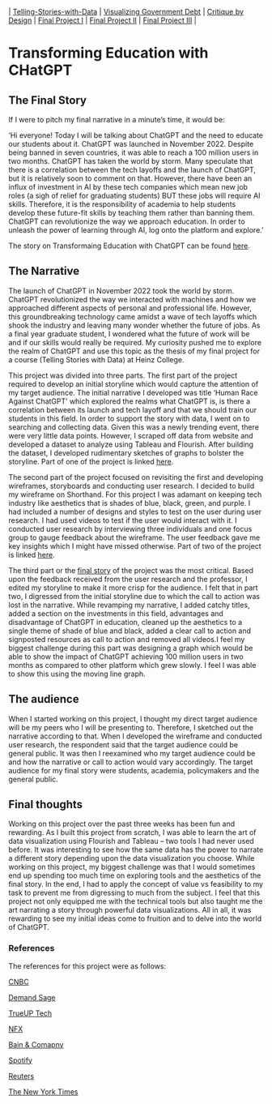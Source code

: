 | [Telling-Stories-with-Data](https://nahalg.github.io/Telling-Stories-with-Data/) | [Visualizing Government Debt](https://nahalg.github.io/Telling-Stories-with-Data/Visualisinggovernmentdebt.html) | [Critique by Design](CritiqueByDesign) | [Final Project I](FinalProjectpart1) | [Final Project II](https://nahalg.github.io/Telling-Stories-with-Data/Finalprojectpart2.html) | [Final Project III](https://nahalg.github.io/Telling-Stories-with-Data/Finalprojectpart3.html) |

# Transforming Education with CHatGPT

## The Final Story 

If I were to pitch my final narrative in a minute’s time, it would be: 

‘Hi everyone! Today I will be talking about ChatGPT and the need to educate our students about it. ChatGPT was launched in November 2022. Despite being banned in seven countries, it was able to reach a 100 million users in two months. ChatGPT has taken the world by storm. Many speculate that there is a correlation between the tech layoffs and the launch of ChatGPT, but it is relatively soon to comment on that. However, there have been an influx of investment in AI by these tech companies which mean new job roles (a sigh of relief for graduating students) BUT these jobs will require AI skills. Therefore, it is the responsibility of academia to help students develop these future-fit skills by teaching them rather than banning them. ChatGPT can revolutionize the way we approach education. In order to unleash the power of learning through AI, log onto the platform and explore.’

The story on Transformaing Education with ChatGPT can be found [here](https://preview.shorthand.com/61wYNX6iPhgumbqq). 

## The Narrative

The launch of ChatGPT in November 2022 took the world by storm. ChatGPT revolutionized the way we interacted with machines and how we approached different aspects of personal and professional life. However, this groundbreaking technology came amidst a wave of tech layoffs which shook the industry and leaving many wonder whether the future of jobs. As a final year graduate student, I wondered what the future of work will be and if our skills would really be required. My curiosity pushed me to explore the realm of ChatGPT and use this topic as the thesis of my final project for a course (Telling Stories with Data) at Heinz College. 

This project was divided into three parts. The first part of the project required to develop an initial storyline which would capture the attention of my target audience. The initial narrative I developed was title ‘Human Race Against ChatGPT’ which explored the realms what ChatGPT is, is there a correlation between its launch and tech layoff and that we should train our students in this field. In order to support the story with data, I went on to searching and collecting data. Given this was a newly trending event, there were very little data points. However, I scraped off data from website and developed a dataset to analyze using Tableau and Flourish. After building the dataset, I developed rudimentary sketches of graphs to bolster the storyline. Part of one of the project is linked [here](https://nahalg.github.io/Telling-Stories-with-Data/FinalProjectpart1). 

The second part of the project focused on revisiting the first and developing wireframes, storyboards and conducting user research. I decided to build my wireframe on Shorthand. For this project I was adamant on keeping tech industry like aesthetics that is shades of blue, black, green, and purple. I had included a number of designs and styles to test on the user during user research. I had used videos to test if the user would interact with it. I conducted user research by interviewing three individuals and one focus group to gauge feedback about the wireframe. The user feedback gave me key insights which I might have missed otherwise. Part of two of the project is linked [here](https://nahalg.github.io/Telling-Stories-with-Data/Finalprojectpart2.html).

The third part or the [final story](https://preview.shorthand.com/61wYNX6iPhgumbqq) of the project was the most critical. Based upon the feedback received from the user research and the professor, I edited my storyline to make it more crisp for the audience. I felt that in part two, I digressed from the initial storyline due to which the call to action was lost in the narrative. While revamping my narrative, I added catchy titles, added a section on the investments in this field, advantages and disadvantage of ChatGPT in education, cleaned up the aesthetics to a single theme of shade of blue and black, added a clear call to action and signposted resources as call to action and removed all videos.I feel my biggest challenge during this part was designing a graph which would be able to show the impact of ChatGPT achieving 100 million users in two months as compared to other platform which grew slowly. I feel I was able to show this using the moving line graph.  

## The audience

When I started working on this project, I thought my direct target audience will be my peers who I will be presenting to. Therefore, I sketched out the narrative according to that. When I developed the wireframe and conducted user research, the respondent said that the target audience could be general public. It was then I reexamined who my target audience could be and how the narrative or call to action would vary accordingly. The target audience for my final story were students, academia, policymakers and the general public. 

## Final thoughts

Working on this project over the past three weeks has been fun and rewarding. As I built this project from scratch, I was able to learn the art of data visualization using Flourish and Tableau – two tools I had never used before. It was interesting to see how the same data has the power to narrate a different story depending upon the data visualization you choose. While working on this project, my biggest challenge was that I would sometimes end up spending too much time on exploring tools and the aesthetics of the final story. In the end, I had to apply the concept of value vs feasibility to my task to prevent me from digressing to much from the subject. I feel that this project not only equipped me with the technical tools but also taught me the art narrating a story through powerful data visualizations. All in all, it was rewarding to see my initial ideas come to fruition and to delve into the world of ChatGPT.

### References

The references for this project were as follows:

[CNBC](https://www.cnbc.com/2023/02/08/what-is-chatgpt-viral-ai-chatbot-at-heart-of-microsoft-google-fight.html)

[Demand Sage](https://www.demandsage.com/chatgpt-statistics/)

[TrueUP Tech](https://www.trueup.io/layoffs)

[NFX](https://www.nfx.com/post/generative-ai-tech-market-map)

[Bain & Comapny](https://www.bain.com/about/media-center/press-releases/2023/bain--company-announces-services-alliance-with-openai-to-help-enterprise-clients-identify-and-realize-the-full-potential-and-maximum-value-of-ai/)

[Spotify](https://newsroom.spotify.com/2023-02-22/spotify-debuts-a-new-ai-dj-right-in-your-pocket/)

[Reuters](https://www.reuters.com/technology/google-ai-chatbot-bard-offers-inaccurate-information-company-ad-2023-02-08/)

[The New York Times](https://www.nytimes.com/2023/01/12/technology/chatgpt-schools-teachers.html)

